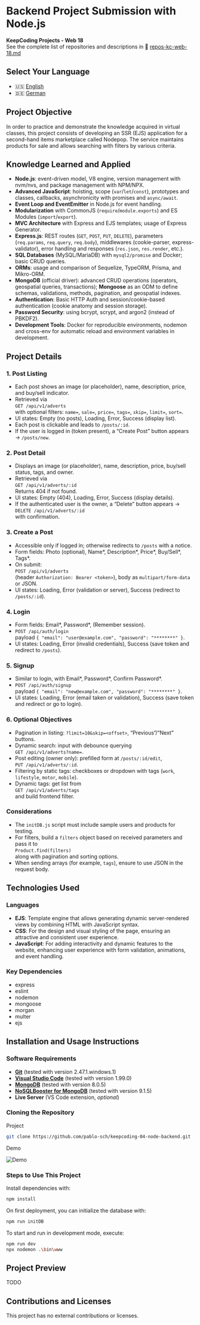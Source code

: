 # Backend Project Submission with Node.js

**KeepCoding Projects - Web 18**  
See the complete list of repositories and descriptions in 📁 [repos-kc-web-18.md](https://github.com/pablo-sch/pablo-sch/blob/main/docs/repos-kc-web-18.md)

## Select Your Language

- 🇺🇸 [English](README.md)
- 🇩🇪 [German](README.de.md)

<!-- ------------------------------------------------------------------------------------------- -->

## Project Objective

In order to practice and demonstrate the knowledge acquired in virtual classes, this project consists of developing an SSR (EJS) application for a second-hand items marketplace called Nodepop. The service maintains products for sale and allows searching with filters by various criteria.

<!-- ------------------------------------------------------------------------------------------- -->

## Knowledge Learned and Applied

- **Node.js**: event-driven model, V8 engine, version management with nvm/nvs, and package management with NPM/NPX.
- **Advanced JavaScript**: hoisting, scope (`var`/`let`/`const`), prototypes and classes, callbacks, asynchronicity with promises and `async/await`.
- **Event Loop and EventEmitter** in Node.js for event handling.
- **Modularization** with CommonJS (`require`/`module.exports`) and ES Modules (`import`/`export`).
- **MVC Architecture** with Express and EJS templates; usage of Express Generator.
- **Express.js**: REST routes (`GET`, `POST`, `PUT`, `DELETE`), parameters (`req.params`, `req.query`, `req.body`), middlewares (cookie-parser, express-validator), error handling and responses (`res.json`, `res.render`, etc.).
- **SQL Databases** (MySQL/MariaDB) with `mysql2/promise` and Docker; basic CRUD queries.
- **ORMs**: usage and comparison of Sequelize, TypeORM, Prisma, and Mikro-ORM.
- **MongoDB** (official driver): advanced CRUD operations (operators, geospatial queries, transactions); **Mongoose** as an ODM to define schemas, validations, methods, pagination, and geospatial indexes.
- **Authentication**: Basic HTTP Auth and session/cookie-based authentication (cookie anatomy and session storage).
- **Password Security**: using bcrypt, scrypt, and argon2 (instead of PBKDF2).
- **Development Tools**: Docker for reproducible environments, nodemon and cross-env for automatic reload and environment variables in development.

<!-- ------------------------------------------------------------------------------------------- -->

## Project Details

### 1. Post Listing

- Each post shows an image (or placeholder), name, description, price, and buy/sell indicator.
- Retrieved via  
  `GET /api/v1/adverts`  
  with optional filters: `name=`, `sale=`, `price=`, `tags=`, `skip=`, `limit=`, `sort=`.
- UI states: Empty (no posts), Loading, Error, Success (display list).
- Each post is clickable and leads to `/posts/:id`.
- If the user is logged in (token present), a “Create Post” button appears → `/posts/new`.

### 2. Post Detail

- Displays an image (or placeholder), name, description, price, buy/sell status, tags, and owner.
- Retrieved via  
  `GET /api/v1/adverts/:id`  
  Returns 404 if not found.
- UI states: Empty (404), Loading, Error, Success (display details).
- If the authenticated user is the owner, a “Delete” button appears →  
  `DELETE /api/v1/adverts/:id`  
  with confirmation.

### 3. Create a Post

- Accessible only if logged in; otherwise redirects to `/posts` with a notice.
- Form fields: Photo (optional), Name*, Description*, Price*, Buy/Sell*, Tags\*.
- On submit:  
  `POST /api/v1/adverts`  
  (header `Authorization: Bearer <token>`), body as `multipart/form-data` or JSON.
- UI states: Loading, Error (validation or server), Success (redirect to `/posts/:id`).

### 4. Login

- Form fields: Email*, Password*, (Remember session).
- `POST /api/auth/login`  
  payload `{ "email": "user@example.com", "password": "********" }`.
- UI states: Loading, Error (invalid credentials), Success (save token and redirect to `/posts`).

### 5. Signup

- Similar to login, with Email*, Password*, Confirm Password\*.
- `POST /api/auth/signup`  
  payload `{ "email": "new@example.com", "password": "********" }`.
- UI states: Loading, Error (email taken or validation), Success (save token and redirect or go to login).

### 6. Optional Objectives

- Pagination in listing: `?limit=10&skip=<offset>`, “Previous”/“Next” buttons.
- Dynamic search: input with debounce querying  
  `GET /api/v1/adverts?name=`.
- Post editing (owner only): prefilled form at `/posts/:id/edit`,  
  `PUT /api/v1/adverts/:id`.
- Filtering by static tags: checkboxes or dropdown with tags (`work`, `lifestyle`, `motor`, `mobile`).
- Dynamic tags: get list from  
  `GET /api/v1/adverts/tags`  
  and build frontend filter.

### Considerations

- The `initDB.js` script must include sample users and products for testing.
- For filters, build a `filters` object based on received parameters and pass it to  
  `Product.find(filters)`  
  along with pagination and sorting options.
- When sending arrays (for example, `tags`), ensure to use JSON in the request body.

<!-- ------------------------------------------------------------------------------------------- -->

## Technologies Used

### Languages

- **EJS**: Template engine that allows generating dynamic server-rendered views by combining HTML with JavaScript syntax.
- **CSS**: For the design and visual styling of the page, ensuring an attractive and consistent user experience.
- **JavaScript**: For adding interactivity and dynamic features to the website, enhancing user experience with form validation, animations, and event handling.

### Key Dependencies

- express
- eslint
- nodemon
- mongoose
- morgan
- multer
- ejs

<!-- ------------------------------------------------------------------------------------------- -->

## Installation and Usage Instructions

### Software Requirements

- **[Git](https://git-scm.com/downloads)** (tested with version 2.47.1.windows.1)
- **[Visual Studio Code](https://code.visualstudio.com/)** (tested with version 1.99.0)
- **[MongoDB](https://www.mongodb.com/try/download/community)** (tested with version 8.0.5)
- **[NoSQLBooster for MongoDB](https://nosqlbooster.com/downloads)** (tested with version 9.1.5)
- **Live Server** (VS Code extension, _optional_)

### Cloning the Repository

Project

```bash
git clone https://github.com/pablo-sch/keepcoding-04-node-backend.git
```

Demo

![Demo](https://github.com/pablo-sch/pablo-sch/blob/main/etc/clone-tutorial.gif)

### Steps to Use This Project

Install dependencies with:

```sh
npm install
```

On first deployment, you can initialize the database with:

```sh
npm run initDB
```

To start and run in development mode, execute:

```sh
npm run dev
npx nodemon .\bin\www
```

<!-- ------------------------------------------------------------------------------------------- -->

## Project Preview

TODO

<!-- ------------------------------------------------------------------------------------------- -->

## Contributions and Licenses

This project has no external contributions or licenses.
